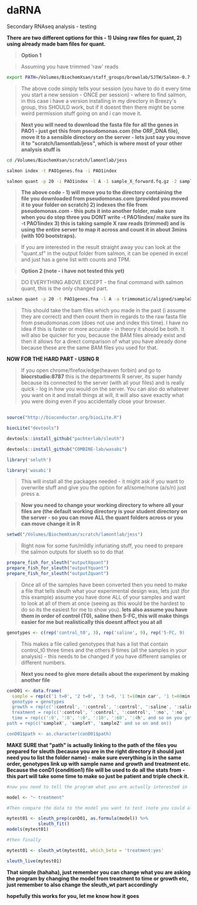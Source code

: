 # daRNA
Secondary RNAseq analysis - testing

**There are two different options for this - 1) Using raw files for quant, 2) using already made bam files for quant.**

>**Option 1**

>Assuming you have trimmed 'raw' reads

```bash
export PATH=/Volumes/BiochemXsan/staff_groups/brownlab/SJTW/Salmon-0.7.2_linux_x86_64/bin/:$PATH

```
>The above code simply tells your session (you have to do it every time you start a new session - ONCE per session) - where to find salmon, in this case i have a version installing in my directory in Breezy's group, this SHOULD work, but if it doesnt then there might be some weird permission stuff going on and i can move it.

>**Next you will need to download the fasta file for all the genes in PAO1 - just get this from pseudomonas.com (the ORF_DNA file), move it to a sensible directory on the server - lets just say you move it to "scratch/lamontlab/jess", which is where most of your other analysis stuff is**

```bash
cd /Volumes/BiochemXsan/scratch/lamontlab/jess

salmon index -t PAO1genes.fna -i PAO1index

salmon quant -p 20 -i PAO1index -l A -1 sample_X_forward.fq.gz -2 sample_X_reverse.fq.gz -o sampleXquant --numBootstraps 100

```
>**The above code - 1) will move you to the directory containing the file you downloaded from pseudomonas.com (provided you moved it to your folder on scratch) 2) indexes the file from pseudomonas.com - this puts it into another folder, make sure when you do step three you DONT write -t PAO1index/ make sure its -t PAO1index  3) this is taking sample X raw reads (trimmed) and is using the entire server to map it across and count it in about 3mins (with 100 bootstraps).**

>If you are interested in the result straight away you can look at the "quant.sf" in the output folder from salmon, it can be opened in excel and just has a gene list with counts and TPM.

>**Option 2 (note - i have not tested this yet)**

>DO EVERYTHING ABOVE EXCEPT - the final command with salmon quant, this is the only changed part.

```bash
salmon quant -p 20 -t PAO1genes.fna -l A -a trimmomatic/aligned/sampleX.bam.bam -o sampleXquant --numBootstraps 100

```

>This should take the bam files which you made in the past (i assume they are correct) and then count them in regards to the raw fasta file from pseudomonas.com (does not use and index this time). I have no idea if this is faster or more accurate - in theory it should be both. It will also be quicker for you, because the BAM files already exist and then it allows for a direct comparison of what you have already done because these are the same BAM files you used for that.

**NOW FOR THE HARD PART - USING R**

>If you open chrome/firefox/edge(heaven forbin) and go to **biocrstudio:8787** this is the departments R server, its super handy because its connected to the server (with all your files) and is really quick - log in how you would on the server. You can also do whatever you want on it and install things at will, it will also save exactly what you were doing even if you accidentally close your browser.

```R
 
source("http://bioconductor.org/biocLite.R")

biocLite("devtools")   

devtools::install_github("pachterlab/sleuth")

devtools::install_github("COMBINE-lab/wasabi")

library('seluth')

library('wasabi')

```
>This will install all the packages needed - it might ask if you want to overwrite stuff and give you the option for all/some/none (a/s/n) just press a.

>**Now you need to change your working directory to where all your files are (the default working directory is your student directory on the server - so you can move ALL the quant folders across or you can move change it in R**

```R
setwd("/Volumes/BiochemXsan/scratch/lamontlab/jess")

```
>Right now for some fun/mildly infuriating stuff, you need to prepare the salmon outputs for slueth so to do that

```R
prepare_fish_for_sleuth("outputXquant")
prepare_fish_for_sleuth("outputYquant")
prepare_fish_for_sleuth("outputZquant")

```
>Once all of the samples have been converted then you need to make a file that tells sleuth what your experimental design was, lets just (for this example) assume you have done ALL of your samples and want to look at all of them at once (seeing as this would be the hardest to do so its the easiest for me to show you). **lets also assume you have them in order of control (T0), saline then 5-FC, this will make things easier for me but realistically this doesnt affect you at all**

```R
genotypes <- c(rep('control_t0', 3), rep('saline', 9), rep('5-FC, 9)

```
>This makes a file called genotypes that has a list that contain control_t0 three times and the others 9 times (all the samples in your analysis) - this needs to be changed if you have different samples or different numbers.

>**Next you need to give more details about the experiment by making another file**

```R
conD01 <- data.frame(
  sample = rep(c('1 t=0', '2 t=0', '3 t=0, '1 t=10min car', '1 t=60min car', '1 t=4h car', '2 t=10min car', and so on and on)
  genotype = genotypes
  growth = rep(c(':control', ':control', ':control', ':saline', ':saline', ':saline', ':saline', and so on and on)
  treatment = rep(c(':control', ':control', ':control', ':no', ':no', ':no', ':no', and so on and on)
  time = rep(c(':0', ':0', ':0', ':10', ':60', ':4h', and so on you get the idea by this point)
path = rep(c('sampleX', 'sampleY', 'sampleZ' and so on and on))

conD01$path <- as.character(conD01$path)

```
**MAKE SURE that "path" is actually linking to the path of the files you prepared for sleuth (because you are in the right directory it should just need you to list the folder name) - make sure everything is in the same order, genotypes link up with sample name and growth and treatment etc. Because the conD1 (condition1) file will be used to do all the stats from - this part will take some time to make so just be patient and triple check it.**

```R
#now you need to tell the program what you are actually interested in - ie : treatment

model <- "~ treatment"

#Then compare the data to the model you want to test (note you could also put time or growth etc)

mytest01 <- sleuth_prep(conD01, as.formula(model)) %>%
            sleuth_fit()
models(mytest01)

#then finally

mytest01 <- sleuth_wt(mytest01, which_beta = 'treatment:yes'

sleuth_live(mytest01)

```

**That simple (hahaha), just remember you can change what you are asking the program by changing the model from treatment to time or growth etc, just remember to also change the sleuth_wt part accordingly**

**hopefully this works for you, let me know how it goes**


  






